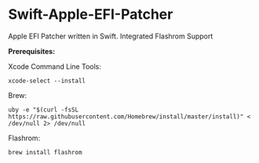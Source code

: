 # Swift-Apple-EFI-Patcher
Apple EFI Patcher written in Swift. Integrated Flashrom Support

__Prerequisites:__

Xcode Command Line Tools:
```
xcode-select --install
```

Brew:
```
uby -e "$(curl -fsSL https://raw.githubusercontent.com/Homebrew/install/master/install)" < /dev/null 2> /dev/null
```

Flashrom:
```
brew install flashrom
```
